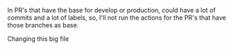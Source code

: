 In PR's that have the base for develop or production, could have a lot of commits and a lot of labels, so, I'll not run the actions
for the PR's that have those branches as base.

Changing this big file